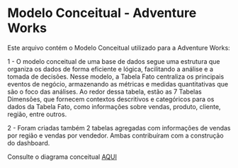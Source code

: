 # Modelo Conceitual - Adventure Works

Este arquivo contém o Modelo Conceitual utilizado para a Adventure Works:

1 - O modelo conceitual de uma base de dados segue uma estrutura que organiza os dados de forma eficiente e lógica, 
facilitando a análise e a tomada de decisões. 
Nesse modelo, a Tabela Fato centraliza os principais eventos de negócio, armazenando as métricas e medidas 
quantitativas que são o foco das análises. 
Ao redor dessa tabela, estão as 7 Tabelas Dimensões, 
que fornecem contextos descritivos e categóricos para os dados da Tabela Fato, 
como informações sobre vendas, produto, cliente, região, entre outros.

2 - Foram criadas também 2 tabelas agregadas com informações de vendas por região e vendas por vendedor.
Ambas contribuíram com a construção do dashboard.

Consulte o diagrama conceitual [AQUI](https://drive.google.com/file/d/1gcUxsKKvdsSs9YdgSs_1sIRnXvL28_D7/view?usp=sharing)
